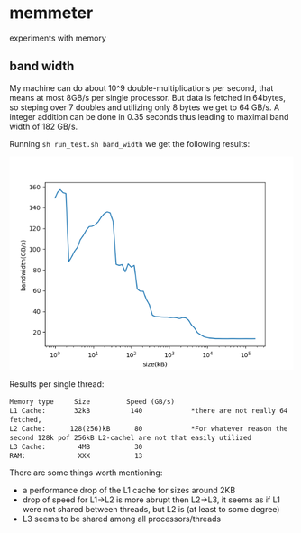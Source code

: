 # memmeter

experiments with memory


## band width

My machine can do about 10^9 double-multiplications per second,  that means at most 8GB/s per single processor. But data is fetched in 64bytes, so steping over 7 doubles and utilizing only 8 bytes we get to 64 GB/s. A integer addition can be done in 0.35 seconds thus leading to maximal band width of 182 GB/s.


Running `sh run_test.sh band_width` we get the following results:


![1](results/output_test_band_width.png)

Results per single thread:

    Memory type     Size         Speed (GB/s)
    L1 Cache:       32kB          140            *there are not really 64 fetched, 
    L2 Cache:      128(256)kB      80            *For whatever reason the second 128k pof 256kB L2-cachel are not that easily utilized
    L3 Cache:        4MB           30
    RAM:             XXX           13


There are some things worth mentioning:

  * a performance drop of the L1 cache for sizes around 2KB
  * drop of speed for L1->L2 is more abrupt then L2->L3, it seems as if L1 were not shared between threads, but L2 is (at least to some degree)
  * L3 seems to be shared among all processors/threads
